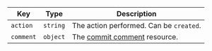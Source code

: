 Key | Type | Description
----|------|-------------
`action`|`string` | The action performed. Can be `created`.
`comment`|`object` | The [commit comment](/v3/repos/comments/#get-a-commit-comment) resource.